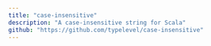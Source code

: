```yaml
---
title: "case-insensitive"
description: "A case-insensitive string for Scala"
github: "https://github.com/typelevel/case-insensitive"
---
```

